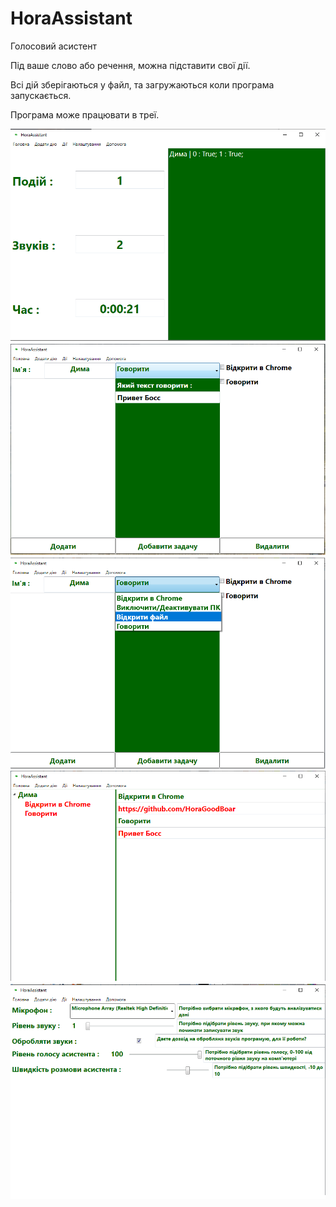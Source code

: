 # HoraAssistant
Голосовий асистент

Під ваше слово або речення, можна підставити свої дії.

Всі дій зберігаються у файл, та загружаються коли програма запускається.

Програма може працювати в треї.

![alt text](https://github.com/HoraGoodBoar/HoraAssistant/blob/master/Readme/1.png)
![alt text](https://github.com/HoraGoodBoar/HoraAssistant/blob/master/Readme/2.png)
![alt text](https://github.com/HoraGoodBoar/HoraAssistant/blob/master/Readme/3.png)
![alt text](https://github.com/HoraGoodBoar/HoraAssistant/blob/master/Readme/4.png)
![alt text](https://github.com/HoraGoodBoar/HoraAssistant/blob/master/Readme/5.png)

